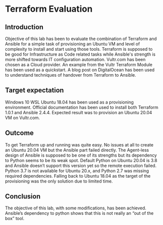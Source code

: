 # Terraform Evaluation
## Introduction
Objective of this lab has been to evaluate the combination of Terraform and Ansible for a simple task of provisioning an Ubuntu VM and level of complexity to install and start using those tools. Terraform is supposed to be good for Infrastructure as Code related tasks while Ansible's strength is more shifted towards IT configuration automation. Vultr.com has been chosen as a Cloud provider. An example from the Vultr Terraform Module has been used as a quickstart.  A blog post on DigitalOcean has been used to understand techniques of handover from Terraform to Ansible. 

## Target expectation
Windows 10 WSL Ubuntu 18.04 has been used as a provisioning environment. Official documentation has been used to install both Terraform 1.0.1 and Ansible 2.4.4. Expected result was to provision an Ubuntu 20.04 VM on Vultr.com.

## Outcome
To get Terraform up and running was quite easy. No issues at all to create an Ubuntu 20.04 VM but the Ansible part failed directly. The Agent-less design of Ansible is supposed to be one of its strengths but its dependency to Python seems to be its weak spot. Default Python on Ubuntu 20.04 is 3.8 and Ansible doesn’t support this version yet so the remote execution failed. Python 3.7 is not available for Ubuntu 20.x, and Python 2.7 was missing required dependencies. Falling back to Ubuntu 18.04 as the target of the provisioning was the only solution due to limited time.

## Conclusion 
The objective of this lab, with some modifications,  has been achieved. Ansible’s dependency to python shows that this is not really an “out of the box” tool.

